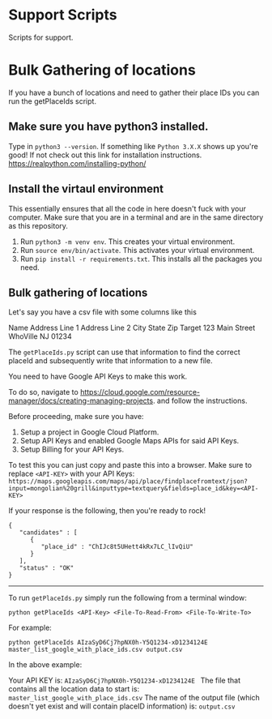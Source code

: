 # Support Scripts
Scripts for support.

# Bulk Gathering of locations
If you have a bunch of locations and need to gather their place IDs you can run the getPlaceIds script.

## Make sure you have python3 installed. 

Type in `python3 --version`. If something like `Python 3.X.X` shows up you're good! 
If not check out this link for installation instructions. https://realpython.com/installing-python/

## Install the virtaul environment

This essentially ensures that all the code in here doesn't fuck with your computer. 
Make sure that you are in a terminal and are in the same directory as this repository.

1. Run `python3 -m venv env`. This creates your virtual environment.
2. Run `source env/bin/activate`. This activates your virtual environment.
3. Run `pip install -r requirements.txt`. This installs all the packages you need. 

## Bulk gathering of locations

Let's say you have a csv file with some columns like this 

Name	Address Line 1	Address Line 2	City	State	Zip
Target 123 Main Street                WhoVille NJ 01234

The `getPlaceIds.py` script can use that information to find the correct placeId 
and subsequently write that information to a new file. 

You need to have Google API Keys to make this work. 

To do so, navigate to https://cloud.google.com/resource-manager/docs/creating-managing-projects.
and follow the instructions.

Before proceeding, make sure you have:

1. Setup a project in Google Cloud Platform.
2. Setup API Keys and enabled Google Maps APIs for said API Keys. 
3. Setup Billing for your API Keys.

To test this you can just copy and paste this into a browser. Make sure to replace `<API-KEY>` with your API Keys:
`https://maps.googleapis.com/maps/api/place/findplacefromtext/json?input=mongolian%20grill&inputtype=textquery&fields=place_id&key=<API-KEY>`

If your response is the following, then you're ready to rock!
```
{
   "candidates" : [
      {
         "place_id" : "ChIJc8t5UHett4kRx7LC_lIvQiU"
      }
   ],
   "status" : "OK"
}
```
---------------------------------------------------------
To run `getPlaceIds.py` simply run the following from a terminal window:

`python getPlaceIds <API-Key> <File-To-Read-From> <File-To-Write-To>`

For example:

`python getPlaceIds AIzaSyD6Cj7hpNX0h-Y5Q1234-xD1234124E master_list_google_with_place_ids.csv output.csv`

In the above example:

Your API KEY is: `AIzaSyD6Cj7hpNX0h-Y5Q1234-xD1234124E `
The file that contains all the location data to start is: `master_list_google_with_place_ids.csv`
The name of the output file (which doesn't yet exist and will contain placeID information) is: `output.csv`


